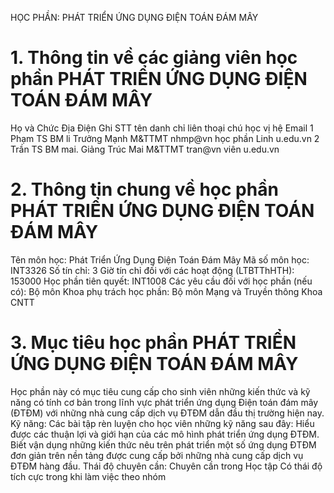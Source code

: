 HỌC PHẦN: PHÁT TRIỂN ỨNG DỤNG ĐIỆN TOÁN ĐÁM MÂY
# 1. Thông tin về các giảng viên học phần PHÁT TRIỂN ỨNG DỤNG ĐIỆN TOÁN ĐÁM MÂY
Họ và Chức Địa Điện Ghi STT tên danh chỉ liên thoại chú học vị hệ Email 1 Phạm TS BM li Trưởng Mạnh M&TTMT nhmp\@vn học phần Linh u.edu.vn 2 Trần TS BM mai. Giảng Trúc Mai M&TTMT tran\@vn viên u.edu.vn
# 2. Thông tin chung về học phần PHÁT TRIỂN ỨNG DỤNG ĐIỆN TOÁN ĐÁM MÂY
Tên môn học: Phát Triển Ứng Dụng Điện Toán Đám Mây Mã số môn học: INT3326 Số tín chỉ: 3 Giờ tín chỉ đối với các hoạt động (LTBTThHTH): 153000 Học phần tiên quyết: INT1008 Các yêu cầu đối với học phần (nếu có): Bộ môn Khoa phụ trách học phần: Bộ môn Mạng và Truyền thông Khoa CNTT
# 3. Mục tiêu học phần PHÁT TRIỂN ỨNG DỤNG ĐIỆN TOÁN ĐÁM MÂY
Học phần này có mục tiêu cung cấp cho sinh viên những kiến thức và kỹ năng có tính cơ bản trong lĩnh vực phát triển ứng dụng Điện toán đám mây (ĐTĐM) với những nhà cung cấp dịch vụ ĐTĐM dẫn đầu thị trường hiện nay. Kỹ năng: Các bài tập rèn luyện cho học viên những kỹ năng sau đây: Hiểu được các thuận lợi và giới hạn của các mô hình phát triển ứng dụng ĐTĐM. Biết vận dụng những kiến thức nêu trên phát triển một số ứng dụng ĐTĐM đơn giản trên nền tảng được cung cấp bởi những nhà cung cấp dịch vụ ĐTĐM hàng đầu. Thái độ chuyên cần: Chuyên cần trong Học tập Có thái độ tích cực trong khi làm việc theo nhóm
